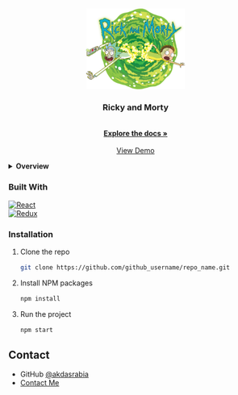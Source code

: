 <a id="readme-top"></a>

<!-- PROJECT LOGO -->
<br />
<div align="center">
  <a href="https://github.com/github_username/repo_name">
    <img src="src/assets/logo3.png" alt="Logo" width="auto" height="160">
  </a>

<h3 align="center">Ricky and Morty</h3>

  <p align="center">
    <br />
    <a href="https://github.com/akdasrabia/ricky-and-morty"><strong>Explore the docs »</strong></a>
    <br />
    <br />
    <a href="https://akdasrabia-rickandmorty.netlify.app/">View Demo</a>
  </p>
</div>



<!-- TABLE OF CONTENTS -->
<details>
  <summary><strong>Overview</strong></summary>
  
  ![desktop](/images/desktop2.png)
  ![desktop](/images/mobile.png)
  <p align="right">(<a href="#readme-top">back to top</a>)</p>

</details>

### Built With

[![React](https://img.shields.io/badge/React-20232A?style=for-the-badge&logo=react&logoColor=61DAFB)](https://reactjs.org/)
<br/>
[![Redux](https://img.shields.io/badge/redux-%23593d88.svg?style=for-the-badge&logo=redux&logoColor=white)](https://redux.js.org/)



### Installation
1. Clone the repo
   ```sh
   git clone https://github.com/github_username/repo_name.git
   ```
2. Install NPM packages
   ```sh
   npm install
   ```
3. Run the project
   ```sh
   npm start
   ```



## Contact

- GitHub [@akdasrabia](https://github.com/akdasrabia)
- [Contact Me](mailto:akdasrabian@gmail.com)



